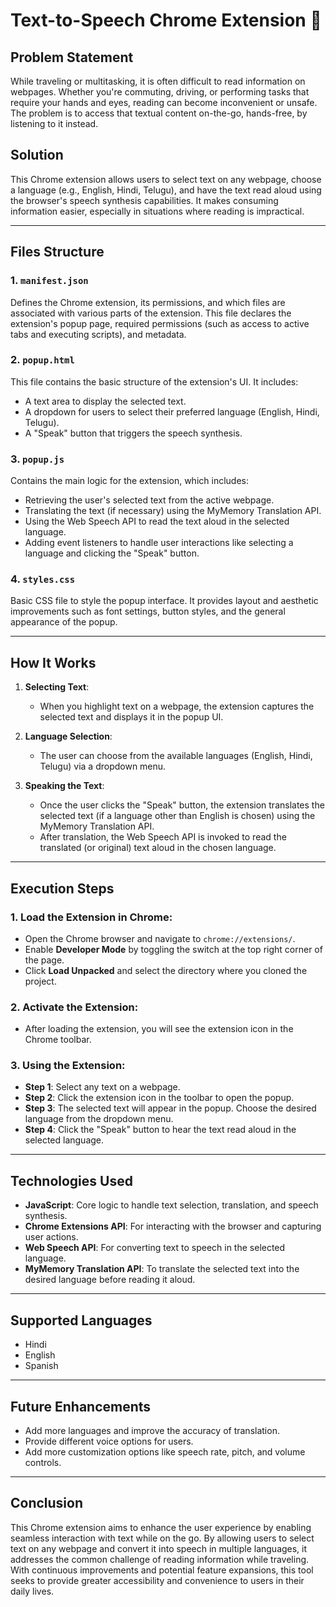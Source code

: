 # Text-to-Speech Chrome Extension 🚀

## Problem Statement
While traveling or multitasking, it is often difficult to read information on webpages. Whether you're commuting, driving, or performing tasks that require your hands and eyes, reading can become inconvenient or unsafe. The problem is to access that textual content on-the-go, hands-free, by listening to it instead.

## Solution
This Chrome extension allows users to select text on any webpage, choose a language (e.g., English, Hindi, Telugu), and have the text read aloud using the browser's speech synthesis capabilities. It makes consuming information easier, especially in situations where reading is impractical.

---

## Files Structure

### 1. `manifest.json`
Defines the Chrome extension, its permissions, and which files are associated with various parts of the extension. This file declares the extension's popup page, required permissions (such as access to active tabs and executing scripts), and metadata.

### 2. `popup.html`
This file contains the basic structure of the extension's UI. It includes:
- A text area to display the selected text.
- A dropdown for users to select their preferred language (English, Hindi, Telugu).
- A "Speak" button that triggers the speech synthesis.
  
### 3. `popup.js`
Contains the main logic for the extension, which includes:
- Retrieving the user's selected text from the active webpage.
- Translating the text (if necessary) using the MyMemory Translation API.
- Using the Web Speech API to read the text aloud in the selected language.
- Adding event listeners to handle user interactions like selecting a language and clicking the "Speak" button.

### 4. `styles.css`
Basic CSS file to style the popup interface. It provides layout and aesthetic improvements such as font settings, button styles, and the general appearance of the popup.

---

## How It Works

1. **Selecting Text**:
   - When you highlight text on a webpage, the extension captures the selected text and displays it in the popup UI.

2. **Language Selection**:
   - The user can choose from the available languages (English, Hindi, Telugu) via a dropdown menu.

3. **Speaking the Text**:
   - Once the user clicks the "Speak" button, the extension translates the selected text (if a language other than English is chosen) using the MyMemory Translation API.
   - After translation, the Web Speech API is invoked to read the translated (or original) text aloud in the chosen language.

---

## Execution Steps

### 1. Load the Extension in Chrome:
- Open the Chrome browser and navigate to `chrome://extensions/`.
- Enable **Developer Mode** by toggling the switch at the top right corner of the page.
- Click **Load Unpacked** and select the directory where you cloned the project.

### 2. Activate the Extension:
- After loading the extension, you will see the extension icon in the Chrome toolbar.

### 3. Using the Extension:
- **Step 1**: Select any text on a webpage.
- **Step 2**: Click the extension icon in the toolbar to open the popup.
- **Step 3**: The selected text will appear in the popup. Choose the desired language from the dropdown menu.
- **Step 4**: Click the "Speak" button to hear the text read aloud in the selected language.

---
## Technologies Used

- **JavaScript**: Core logic to handle text selection, translation, and speech synthesis.
- **Chrome Extensions API**: For interacting with the browser and capturing user actions.
- **Web Speech API**: For converting text to speech in the selected language.
- **MyMemory Translation API**: To translate the selected text into the desired language before reading it aloud.
---
## Supported Languages

- Hindi
- English
- Spanish
---
## Future Enhancements

- Add more languages and improve the accuracy of translation.
- Provide different voice options for users.
- Add more customization options like speech rate, pitch, and volume controls.
---
## Conclusion

This Chrome extension aims to enhance the user experience by enabling seamless interaction with text while on the go. By allowing users to select text on any webpage and convert it into speech in multiple languages, it addresses the common challenge of reading information while traveling. With continuous improvements and potential feature expansions, this tool seeks to provide greater accessibility and convenience to users in their daily lives.
